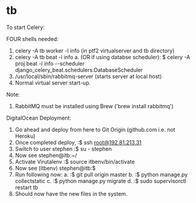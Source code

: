 # tb

To start Celery:

FOUR shells needed:

1. celery -A tb worker -l info (in ptf2 virtualserver and tb directory)
2. celery -A tb beat -l info
  a. (OR if using databse scheduler): $ celery -A proj beat -l info --scheduler django_celery_beat.schedulers:DatabaseScheduler 
3. /usr/local/sbin/rabbitmq-server (starts server at local host)
4. Normal virtual server start-up.

Note:
1. RabbitMQ must be installed using Brew ('brew install rabbitmq')


DigitalOcean Deployment:
1. Go ahead and deploy from here to Git Origin (github.com i.e. not Heroku)
2. Once completed deploy, :$ ssh root@192.81.213.31
3. Switch to user stephen :$ su - stephen
4. Now see stephen@itb:~/ 
5. Activate Virutalenv :$ source itbenv/bin/activate
6. Now see (itbenv) stephen@itb:$ 
7. Run following now:
     a. :$ git pull origin master
     b. :$ python manage.py collectstatic
     c. :$ python manage.py migrate
     d. :$ sudo supervisorctl restart tb
8. Should now have the new files in the system.